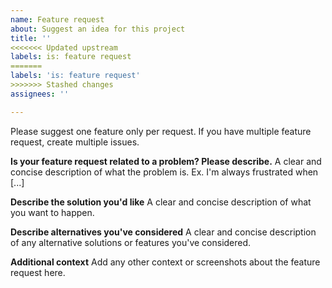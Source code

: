```yaml
---
name: Feature request
about: Suggest an idea for this project
title: ''
<<<<<<< Updated upstream
labels: is: feature request
=======
labels: 'is: feature request'
>>>>>>> Stashed changes
assignees: ''

---
```


Please suggest one feature only per request. If you have multiple feature request, create multiple issues.

**Is your feature request related to a problem? Please describe.**
A clear and concise description of what the problem is. Ex. I'm always frustrated when [...]

**Describe the solution you'd like**
A clear and concise description of what you want to happen.

**Describe alternatives you've considered**
A clear and concise description of any alternative solutions or features you've considered.

**Additional context**
Add any other context or screenshots about the feature request here.
